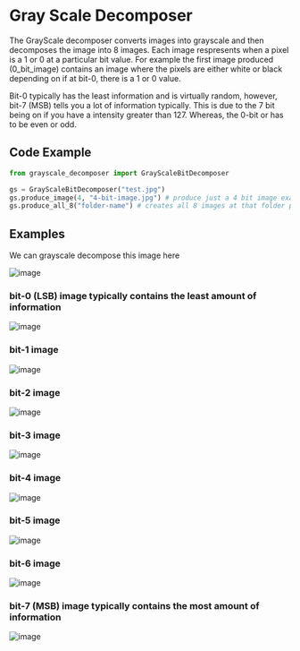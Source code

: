 # Gray Scale Decomposer

The GrayScale decomposer converts images into grayscale and then decomposes
the image into 8 images. Each image respresents when a pixel is a 1 or 0 
at a particular bit value. For example the first image produced (0_bit_image)
contains an image where the pixels are either white or black depending on 
if at bit-0, there is a 1 or 0 value.

Bit-0 typically has the least information and is virtually random, however, 
bit-7 (MSB) tells you a lot of information typically. This is due to the 7 bit being
on if you have a intensity greater than 127. Whereas, the 0-bit or has to be even or odd.

## Code Example 
```python
from grayscale_decomposer import GrayScaleBitDecomposer

gs = GrayScaleBitDecomposer("test.jpg")
gs.produce_image(4, "4-bit-image.jpg") # produce just a 4 bit image example
gs.produce_all_8("folder-name") # creates all 8 images at that folder path
```

## Examples
We can grayscale decompose this image here

![image](https://github.com/user-attachments/assets/44356cbc-9ce5-4061-ba34-e733c313f595)

### bit-0 (LSB) image typically contains the least amount of information 

![image](https://github.com/user-attachments/assets/114f1304-44d8-4a3d-8a20-7825db46bdcf)

### bit-1 image

![image](https://github.com/user-attachments/assets/bee41f6d-e934-4875-8dcb-f20607fa43bb)

### bit-2 image

![image](https://github.com/user-attachments/assets/0ab7905a-adb3-46e4-b107-ffa3b4f6d313)

### bit-3 image

![image](https://github.com/user-attachments/assets/2e44bbf0-ef29-4757-97e0-970536483357)

### bit-4 image

![image](https://github.com/user-attachments/assets/45f9f929-194c-4664-bd52-bbc86160fc2b)

### bit-5 image

![image](https://github.com/user-attachments/assets/7f3daa51-0a28-439d-92e7-8146c9456a96)

### bit-6 image

![image](https://github.com/user-attachments/assets/6c5428e7-5885-4261-8803-513146570f59)

### bit-7 (MSB) image typically contains the most amount of information

![image](https://github.com/user-attachments/assets/0c928aa7-8b5d-4faa-911b-d88b2d396f40)


